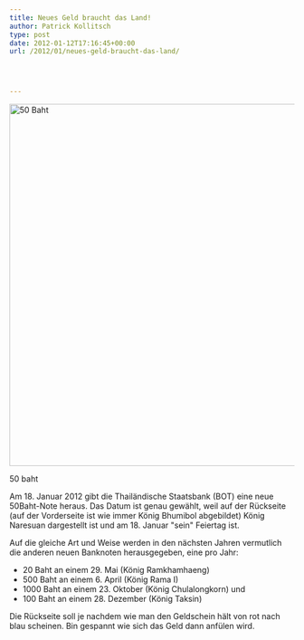 ```yaml
---
title: Neues Geld braucht das Land!
author: Patrick Kollitsch
type: post
date: 2012-01-12T17:16:45+00:00
url: /2012/01/neues-geld-braucht-das-land/




---
```

<div class="media photo image">
  <a href="http://www.flickr.com/photos/schreibblogade/6688612715/" title="50 Baht by Patrick Kollitsch, on Flickr"><img src="//farm8.staticflickr.com/7028/6688612715_1843c9a276_z.jpg" width="640"  alt="50 Baht" /></a></p> 
  
  <p>
    50 baht
  </p>
</div>

Am 18. Januar 2012 gibt die Thail&auml;ndische Staatsbank (<span class="caps">BOT</span>) eine neue 50Baht-Note heraus. Das Datum ist genau gew&auml;hlt, weil auf der R&uuml;ckseite (auf der Vorderseite ist wie immer K&ouml;nig Bhumibol abgebildet) K&ouml;nig Naresuan dargestellt ist und am 18. Januar "sein" Feiertag ist.

Auf die gleiche Art und Weise werden in den n&auml;chsten Jahren vermutlich die anderen neuen Banknoten herausgegeben, eine pro Jahr:

  * 20 Baht an einem 29. Mai (K&ouml;nig Ramkhamhaeng)
  * 500 Baht an einem 6. April (K&ouml;nig Rama I)
  * 1000 Baht an einem 23. Oktober (K&ouml;nig Chulalongkorn) und
  * 100 Baht an einem 28. Dezember (K&ouml;nig Taksin)

Die R&uuml;ckseite soll je nachdem wie man den Geldschein h&auml;lt von rot nach blau scheinen. Bin gespannt wie sich das Geld dann anf&uuml;len wird.